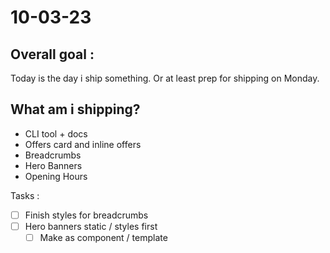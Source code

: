 # 10-03-23

## Overall goal :
Today is the day i ship something. Or at least prep for shipping on Monday.

## What am i shipping?
- CLI tool + docs
- Offers card and inline offers
- Breadcrumbs
- Hero Banners
- Opening Hours

Tasks :
- [ ] Finish styles for breadcrumbs
- [ ] Hero banners static / styles first
  - [ ] Make as component / template
<!-- - [ ] Opening Hours - v1
  - [ ] Make as component / template -->